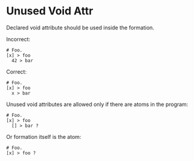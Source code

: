 # Unused Void Attr

Declared void attribute should be used inside the formation.

Incorrect:

```eo
# Foo.
[x] > foo
  42 > bar
```

Correct:

```eo
# Foo.
[x] > foo
  x > bar
```

Unused void attributes are allowed only if there are atoms in the program:

```eo
# Foo.
[x] > foo
  [] > bar ?
```

Or formation itself is the atom:

```eo
# Foo.
[x] > foo ?
```
